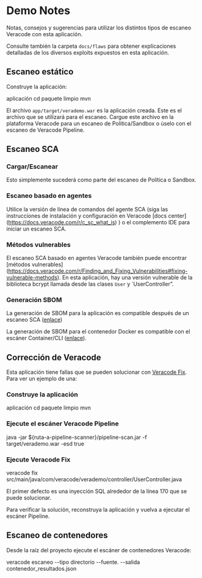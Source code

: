 # Demo Notes

Notas, consejos y sugerencias para utilizar los distintos tipos de escaneo Veracode con esta aplicación.

Consulte también la carpeta `docs/flaws` para obtener explicaciones detalladas de los diversos exploits expuestos en esta aplicación.

## Escaneo estático

Construye la aplicación:

aplicación cd
paquete limpio mvn

El archivo `app/target/verademo.war` es la aplicación creada.  Este es el archivo que se utilizará para el escaneo.  Cargue este archivo en la plataforma Veracode para un escaneo de Política/Sandbox o úselo con el escaneo de Veracode Pipeline.

## Escaneo SCA

### Cargar/Escanear

Esto simplemente sucederá como parte del escaneo de Política o Sandbox.

### Escaneo basado en agentes

Utilice la versión de línea de comandos del agente SCA (siga las instrucciones de instalación y configuración en Veracode [docs center] (https://docs.veracode.com/r/c_sc_what_is) ) o el complemento IDE para iniciar un escaneo SCA.

### Métodos vulnerables

El escaneo SCA basado en agentes Veracode también puede encontrar [métodos vulnerables] (https://docs.veracode.com/r/Finding_and_Fixing_Vulnerabilities#fixing-vulnerable-methods). En esta aplicación, hay una versión vulnerable de la biblioteca bcrypt llamada desde las clases `User` y `UserController”.

### Generación SBOM

La generación de SBOM para la aplicación es compatible después de un escaneo SCA ([enlace](https://docs.veracode.com/r/Generating_a_Software_Bill_of_Materials_SBOM_for_Upload_Scans)) 

La generación de SBOM para el contenedor Docker es compatible con el escáner Container/CLI ([enlace](https://docs.veracode.com/r/veracode_sbom)).

## Corrección de Veracode

Esta aplicación tiene fallas que se pueden solucionar con [Veracode Fix](https://docs.veracode.com/r/veracode_fix). Para ver un ejemplo de una:

### Construye la aplicación

aplicación cd
paquete limpio mvn

### Ejecute el escáner Veracode Pipeline

java -jar ${ruta-a-pipeline-scanner}/pipeline-scan.jar -f target/verademo.war -esd true 

### Ejecute Veracode Fix

veracode fix src/main/java/com/veracode/verademo/controller/UserController.java

El primer defecto es una inyección SQL alrededor de la línea 170 que se puede solucionar.

Para verificar la solución, reconstruya la aplicación y vuelva a ejecutar el escáner Pipeline. 

## Escaneo de contenedores

Desde la raíz del proyecto ejecute el escáner de contenedores Veracode:

veracode escaneo --tipo directorio --fuente. --salida contenedor_resultados.json